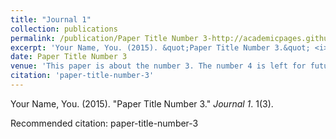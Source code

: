 ```yaml
---
title: "Journal 1"
collection: publications
permalink: /publication/Paper Title Number 3-http://academicpages.github.io/files/paper3.pdf
excerpt: 'Your Name, You. (2015). &quot;Paper Title Number 3.&quot; <i>Journal 1</i>. 1(3).'
date: Paper Title Number 3
venue: 'This paper is about the number 3. The number 4 is left for future work.'
citation: 'paper-title-number-3'
---
```

Your Name, You. (2015). &quot;Paper Title Number 3.&quot; <i>Journal 1</i>. 1(3).

Recommended citation: paper-title-number-3